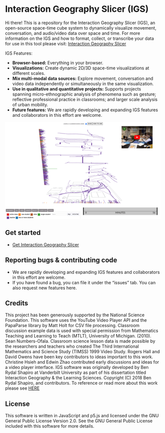 # Interaction Geography Slicer (IGS)

Hi there! This is a repository for the Interaction Geography Slicer (IGS), an open-source space-time cube system to dynamically visualize movement, conversation, and audio/video data over space and time. For more information on the IGS and how to format, collect, or transcribe your data for use in this tool please visit: [Interaction Geography Slicer](https://www.benrydal.com/software/igs)

IGS Features:

- **Browser-based:** Everything in your browser.
- **Visualizations:** Create dynamic 2D/3D space-time visualizations at different scales.
- **Mix multi-modal data sources:** Explore movement, conversation and video data independently or simultaneously in the same visualization.
- **Use in qualitative and quantitative projects:** Supports projects spanning micro-ethnographic analysis of phenomena such as gesture; reflective professional practice in classrooms; and larger scale analysis of urban mobility.
- **Future features:** We are rapidly developing and expanding IGS features and collaborators in this effort are welcome.

![repo](./images/coverImage.png)

## Get started

- [Get Interaction Geography Slicer](https://www.benrydal.com/software/igs)

## Reporting bugs & contributing code

- We are rapidly developing and expanding IGS features and collaborators in this effort are welcome.
- If you have found a bug, you can file it under the “issues” tab. You can also request new features here.

## Credits

This project has been generously supported by the National Science Foundation. This software uses the YouTube Video Player API and the PapaParse library by Matt Holt for CSV file processing. Classroom discussion example data is used with special permission from Mathematics Teaching and Learning to Teach (MTLT), University of Michigan. (2010). Sean Numbers-Ofala. Classroom science lesson data is made possible by the researchers and teachers who created The Third International Mathematics and Science Study (TIMSS) 1999 Video Study. Rogers Hall and David Owens have been key contributors to ideas important to this work. Christine Hsieh and Edwin Zhao contributed early discussions and ideas for a video player interface. IGS software was originally developed by Ben Rydal Shapiro at Vanderbilt University as part of his dissertation titled Interaction Geography & the Learning Sciences. Copyright (C) 2018 Ben Rydal Shapiro, and contributors. To reference or read more about this work please see [HERE](https://etd.library.vanderbilt.edu/available/etd-03212018-140140/unrestricted/Shapiro_Dissertation.pdf)

## License

This software is written in JavaScript and p5.js and licensed under the GNU General Public License Version 2.0. See the GNU General Public License included with this software for more details.
